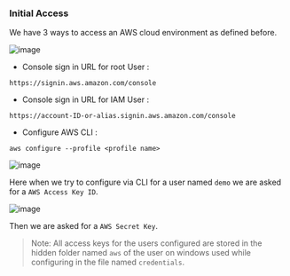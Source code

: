 ### Initial Access

We have 3 ways to access an AWS cloud environment as defined before.

![image](https://github.com/vsang181/AWS-Cloud-Red-Teaming/assets/28651683/ed61ca81-8b8c-4f52-8e90-f1fe21bfe79b)

- Console sign in URL for root User :

```
https://signin.aws.amazon.com/console
```

- Console sign in URL for IAM User :

```
https://account-ID-or-alias.signin.aws.amazon.com/console
```

- Configure AWS CLI :

```
aws configure --profile <profile name>
```

![image](https://github.com/vsang181/AWS-Cloud-Red-Teaming/assets/28651683/a48e3649-969d-495e-b4c5-6d4a731b3870)

Here when we try to configure via CLI for a user named `demo` we are asked for a `AWS Access Key ID`.

![image](https://github.com/vsang181/AWS-Cloud-Red-Teaming/assets/28651683/8d0c34a5-2292-4331-b824-9d9219fdbfdd)

Then we are asked for a `AWS Secret Key`.

> Note: All access keys for the users configured are stored in the hidden folder named `aws` of the user on windows used while configuring in the file  named `credentials`.
